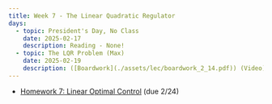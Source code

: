 ```yaml
---
title: Week 7 - The Linear Quadratic Regulator
days:
  - topic: President's Day, No Class
    date: 2025-02-17
    description: Reading - None!
  - topic: The LQR Problem (Max)
    date: 2025-02-19
    description: ([Boardwork](./assets/lec/boardwork_2_14.pdf)) (Video) <br /> Reading - LN 5.2
---
```


- [Homework 7: Linear Optimal Control](./assets/hw/hw3.zip) (due 2/24)


<a id="Week8"></a>
